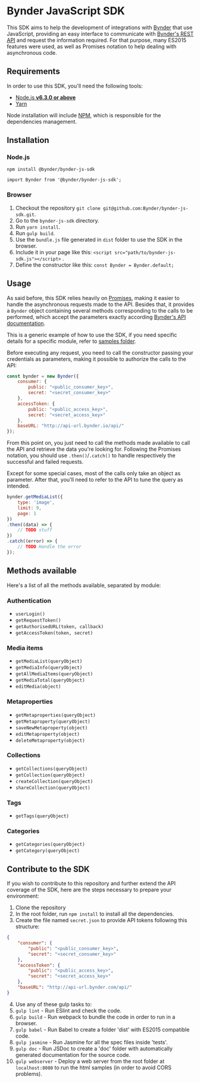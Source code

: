 # Bynder JavaScript SDK
This SDK aims to help the development of integrations with [Bynder](https://www.bynder.com/en/) that use JavaScript, providing an easy interface to communicate with [Bynder's REST API](https://developer-docs.bynder.com/API/) and request the information required.
For that purpose, many ES2015 features were used, as well as Promises notation to help dealing with asynchronous code.

## Requirements
In order to use this SDK, you'll need the following tools:

* [Node.js **v6.3.0 or above**](https://nodejs.org/)
* [Yarn](https://yarnpkg.com/)

Node installation will include [NPM](https://www.npmjs.com/), which is responsible for the dependencies management.

## Installation

### Node.js

`npm install @bynder/bynder-js-sdk`

`import Bynder from '@bynder/bynder-js-sdk';`

### Browser

1. Checkout the repository `git clone git@github.com:Bynder/bynder-js-sdk.git`.
2. Go to the `bynder-js-sdk` directory.
3. Run `yarn install`.
4. Run `gulp build`.
5. Use the `bundle.js` file generated in `dist` folder to use the SDK in the browser.
6. Include it in your page like this: `<script src="path/to/bynder-js-sdk.js"></script>` .
7. Define the constructor like this: `const Bynder = Bynder.default;`

## Usage
As said before, this SDK relies heavily on [Promises](https://developers.google.com/web/fundamentals/getting-started/primers/promises), making it easier to handle the asynchronous requests made to the API.
Besides that, it provides a `Bynder` object containing several methods corresponding to the calls to be performed, which accept the parameters exactly according [Bynder's API documentation](http://docs.bynder.apiary.io/).

This is a generic example of how to use the SDK, if you need specific details for a specific module, refer to [samples folder](https://github.com/Bynder/bynder-js-sdk/tree/master/samples).

Before executing any request, you need to call the constructor passing your credentials as parameters, making it possible to authorize the calls to the API:

```js
const bynder = new Bynder({
    consumer: {
        public: "<public_consumer_key>",
        secret: "<secret_consumer_key>"
    },
    accessToken: {
        public: "<public_access_key>",
        secret: "<secret_access_key>"
    },
    baseURL: "http://api-url.bynder.io/api/"
});
```

From this point on, you just need to call the methods made available to call the API and retrieve the data you're looking for. Following the Promises notation, you should use `.then()`/`.catch()` to handle respectively the successful and failed requests.

Except for some special cases, most of the calls only take an object as parameter. After that, you'll need to refer to the API to tune the query as intended.

```js
bynder.getMediaList({
    type: 'image',
    limit: 9,
    page: 1
})
.then((data) => {
    // TODO stuff
})
.catch((error) => {
    // TODO Handle the error
});
```

## Methods available
Here's a list of all the methods available, separated by module:

### Authentication
* `userLogin()`
* `getRequestToken()`
* `getAuthorisedURL(token, callback)`
* `getAccessToken(token, secret)`

### Media items
* `getMediaList(queryObject)`
* `getMediaInfo(queryObject)`
* `getAllMediaItems(queryObject)`
* `getMediaTotal(queryObject)`
* `editMedia(object)`

### Metaproperties
* `getMetaproperties(queryObject)`
* `getMetaproperty(queryObject)`
* `saveNewMetaproperty(object)`
* `editMetaproperty(object)`
* `deleteMetaproperty(object)`

### Collections
* `getCollections(queryObject)`
* `getCollection(queryObject)`
* `createCollection(queryObject)`
* `shareCollection(queryObject)`

### Tags
* `getTags(queryObject)`

### Categories
* `getCategories(queryObject)`
* `getCategory(queryObject)`

## Contribute to the SDK
If you wish to contribute to this repository and further extend the API coverage of the SDK, here are the steps necessary to prepare your environment:

1. Clone the repository
2. In the root folder, run `npm install` to install all the dependencies.
3. Create the file named `secret.json` to provide API tokens following this structure:
```json
{   
    "consumer": {
        "public": "<public_consumer_key>",
        "secret": "<secret_consumer_key>"
    },
    "accessToken": {
        "public": "<public_access_key>",
        "secret": "<secret_access_key>"
    },
    "baseURL": "http://api-url.bynder.com/api/"
}
```
4. Use any of these gulp tasks to:
  1. `gulp lint` - Run ESlint and check the code.
  2. `gulp build` - Run webpack to bundle the code in order to run in a browser.
  3. `gulp babel` - Run Babel to create a folder 'dist' with ES2015 compatible code.
  4. `gulp jasmine` - Run Jasmine for all the spec files inside 'tests'.
  5. `gulp doc` - Run JSDoc to create a 'doc' folder with automatically generated documentation for the source code.
  6. `gulp webserver` - Deploy a web server from the root folder at `localhost:8080` to run the html samples (in order to avoid CORS problems). 
